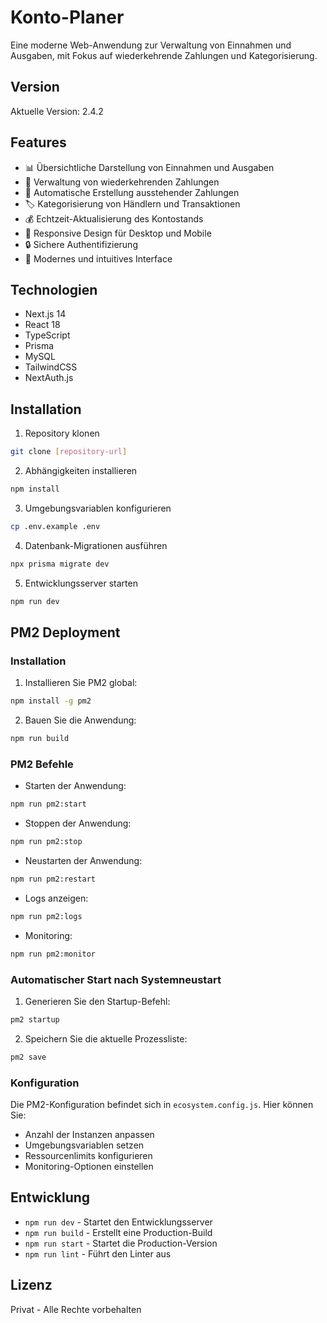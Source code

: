 # Konto-Planer

Eine moderne Web-Anwendung zur Verwaltung von Einnahmen und Ausgaben, mit Fokus auf wiederkehrende Zahlungen und Kategorisierung.

## Version

Aktuelle Version: 2.4.2

## Features

- 📊 Übersichtliche Darstellung von Einnahmen und Ausgaben
- 🔄 Verwaltung von wiederkehrenden Zahlungen
- 📅 Automatische Erstellung ausstehender Zahlungen
- 🏷️ Kategorisierung von Händlern und Transaktionen
- 💰 Echtzeit-Aktualisierung des Kontostands
- 📱 Responsive Design für Desktop und Mobile
- 🔒 Sichere Authentifizierung
- 🎨 Modernes und intuitives Interface

## Technologien

- Next.js 14
- React 18
- TypeScript
- Prisma
- MySQL
- TailwindCSS
- NextAuth.js

## Installation

1. Repository klonen
```bash
git clone [repository-url]
```

2. Abhängigkeiten installieren
```bash
npm install
```

3. Umgebungsvariablen konfigurieren
```bash
cp .env.example .env
```

4. Datenbank-Migrationen ausführen
```bash
npx prisma migrate dev
```

5. Entwicklungsserver starten
```bash
npm run dev
```

## PM2 Deployment

### Installation

1. Installieren Sie PM2 global:
```bash
npm install -g pm2
```

2. Bauen Sie die Anwendung:
```bash
npm run build
```

### PM2 Befehle

- Starten der Anwendung:
```bash
npm run pm2:start
```

- Stoppen der Anwendung:
```bash
npm run pm2:stop
```

- Neustarten der Anwendung:
```bash
npm run pm2:restart
```

- Logs anzeigen:
```bash
npm run pm2:logs
```

- Monitoring:
```bash
npm run pm2:monitor
```

### Automatischer Start nach Systemneustart

1. Generieren Sie den Startup-Befehl:
```bash
pm2 startup
```

2. Speichern Sie die aktuelle Prozessliste:
```bash
pm2 save
```

### Konfiguration

Die PM2-Konfiguration befindet sich in `ecosystem.config.js`. Hier können Sie:
- Anzahl der Instanzen anpassen
- Umgebungsvariablen setzen
- Ressourcenlimits konfigurieren
- Monitoring-Optionen einstellen

## Entwicklung

- `npm run dev` - Startet den Entwicklungsserver
- `npm run build` - Erstellt eine Production-Build
- `npm run start` - Startet die Production-Version
- `npm run lint` - Führt den Linter aus

## Lizenz

Privat - Alle Rechte vorbehalten
